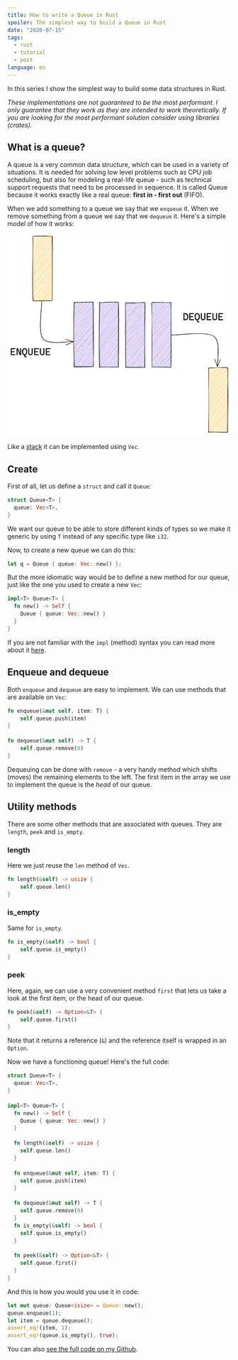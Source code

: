 ```yaml
---
title: How to write a Queue in Rust
spoiler: The simplest way to build a Queue in Rust
date: "2020-07-15"
tags:
  - rust
  - tutorial
  - post
language: en
---
```


In this series I show the simplest way to build some data structures in Rust.

_These implementations are not guaranteed to be the most performant. I only guarantee that they work as they are intended to work theoretically. If you are looking for the most performant solution consider using libraries (crates)._

## What is a queue?

A queue is a very common data structure, which can be used in a variety of situations. It is needed for solving low level problems such as CPU job scheduling, but also for modeling a real-life queue - such as technical support requests that need to be processed in sequence. It is called Queue because it works exactly like a real queue: **first in - first out** (FIFO).

When we add something to a queue we say that we `enqueue` it. When we remove something from a queue we say that we `dequeue` it. Here's a simple model of how it works:

![queue](queue.png)

Like a [stack](https://www.kirillvasiltsov.com/writing/how-to-write-a-stack-in-rust/) it can be implemented using `Vec`.

## Create

First of all, let us define a `struct` and call it `Queue`:

```rust
struct Queue<T> {
  queue: Vec<T>,
}
```

We want our queue to be able to store different kinds of types so we make it generic by using `T` instead of any specific type like `i32`.

Now, to create a new queue we can do this:

```rust
let q = Queue { queue: Vec::new() };
```

But the more idiomatic way would be to define a new method for our queue, just like the one you used to create a new `Vec`:

```rust
impl<T> Queue<T> {
  fn new() -> Self {
    Queue { queue: Vec::new() }
  }
}
```

If you are not familiar with the `impl` (method) syntax you can read more about it [here](https://doc.rust-lang.org/book/ch05-03-method-syntax.html).

## Enqueue and dequeue

Both `enqueue` and `dequeue` are easy to implement. We can use methods that are available on `Vec`:

```rust
fn enqueue(&mut self, item: T) {
    self.queue.push(item)
}

fn dequeue(&mut self) -> T {
    self.queue.remove(0)
}
```

Dequeuing can be done with `remove` - a very handy method which shifts (moves) the remaining elements to the left. The first item in the array we use to implement the queue is the _head_ of our queue.

## Utility methods

There are some other methods that are associated with queues. They are `length`, `peek` and `is_empty`.

### length

Here we just reuse the `len` method of `Vec`.

```rust
fn length(&self) -> usize {
    self.queue.len()
}
```

### is_empty

Same for `is_empty`.

```rust
fn is_empty(&self) -> bool {
    self.queue.is_empty()
}
```

### peek

Here, again, we can use a very convenient method `first` that lets us take a look at the first item, or the head of our queue.

```rust
fn peek(&self) -> Option<&T> {
    self.queue.first()
}
```

Note that it returns a reference (`&`) and the reference itself is wrapped in an `Option`.

Now we have a functioning queue! Here's the full code:

```rust
struct Queue<T> {
  queue: Vec<T>,
}

impl<T> Queue<T> {
  fn new() -> Self {
    Queue { queue: Vec::new() }
  }

  fn length(&self) -> usize {
    self.queue.len()
  }

  fn enqueue(&mut self, item: T) {
    self.queue.push(item)
  }

  fn dequeue(&mut self) -> T {
    self.queue.remove(0)
  }
  fn is_empty(&self) -> bool {
    self.queue.is_empty()
  }

  fn peek(&self) -> Option<&T> {
    self.queue.first()
  }
}
```

And this is how you would you use it in code:

```rust
let mut queue: Queue<isize> = Queue::new();
queue.enqueue(1);
let item = queue.dequeue();
assert_eq!(item, 1);
assert_eq!(queue.is_empty(), true);
```

You can also [see the full code on my Github](https://github.com/jlkiri/rust-data-structures).

